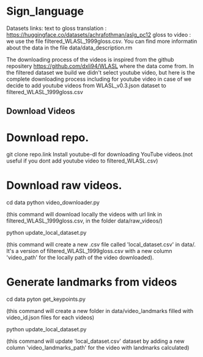 # Sign_language

Datasets links: 
text to gloss translation : https://huggingface.co/datasets/achrafothman/aslg_pc12
gloss to video : we use the file filtered_WLASL_1999gloss.csv. You can find more informatin about the data in the file data/data_description.rm

The downloading process of the videos is inspired from the github repositery https://github.com/dxli94/WLASL where the data come from.
In the filtered dataset we build we didn't select youtube video, but here is the complete downloading process including for youtube video in case of we decide to add youtube videos from WLASL_v0.3.json dataset to filtered_WLASL_1999gloss.csv
## Download Videos
# Download repo.
git clone repo.link
Install youtube-dl for downloading YouTube videos.(not useful if you dont add youtube video to filtered_WLASL.csv)
# Download raw videos.
cd data
python video_downloader.py

(this command will download locally the videos with url link in filtered_WLASL_1999gloss.csv, in the folder data/raw_videos/)

python update_local_dataset.py

(this command will create a new .csv file called 'local_dataset.csv' in data/. It's a version of filtered_WLASL_1999gloss.csv with a new column 'video_path' for the locally path of the video downloaded).

# Generate landmarks from videos
cd data
pyton get_keypoints.py 

(this command will create a new folder in data/video_landmarks filled with video_id.json files for each videos)

python update_local_dataset.py

(this command will update 'local_dataset.csv' dataset by adding a new column 'video_landmarks_path' for the video with landmarks calculated)
